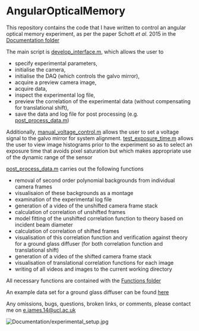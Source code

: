 # AngularOpticalMemory

This repository contains the code that I have written to control an angular optical memory experiment, as per the paper Schott _et al_. 2015 in the [Documentation folder](https://github.com/edggjames/AngularOpticalMemory/tree/main/Documentation)

The main script is [develop_interface.m](https://github.com/edggjames/AngularOpticalMemory/blob/main/develop_interface.m), which allows the user to 
- specify experimental parameters,
- initialise the camera,
- initialise the DAQ (which controls the galvo mirror),
- acquire a preview camera image,
- acquire data,
- inspect the experimental log file,
- preview the correlation of the experimental data (without compensating for translational shift),
- save the data and log file for post processing (e.g. [post_process_data.m](https://github.com/edggjames/AngularOpticalMemory/blob/main/post_process_data.m))

Additionally, [manual_voltage_control.m](https://github.com/edggjames/AngularOpticalMemory/blob/main/manual_voltage_control.m) allows the user to set a voltage signal to the galvo mirror for system alignment. [test_exposure_time.m](https://github.com/edggjames/AngularOpticalMemory/blob/main/test_exposure_time.m) allows the user to view image histograms prior to the experiment so as to select an exposure time that avoids pixel saturation but which makes appropriate use of the dynamic range of the sensor

[post_process_data.m](https://github.com/edggjames/AngularOpticalMemory/blob/main/post_process_data.m) carries out the following functions
- removal of second order polynomial backgrounds from individual camera frames
- visualisaion of these backgrounds as a montage
- examination of the experimental log file
- generation of a video of the unshifted camera frame stack
- calculation of correlation of unshifted frames
- model fitting of the unshifted correlation function to theory based on incident beam diameter
- calculation of correlation of shifted frames
- visualisation of this correlation function and verification against theory for a ground glass diffuser (for both correlation function and translational shift)
- generation of a video of the shifted camera frame stack
- visualisation of translational correlation functions for each image
- writing of all videos and images to the current working directory

All necessary functions are contained with the [Functions folder](https://github.com/edggjames/AngularOpticalMemory/tree/main/Functions)

An example data set for a ground glass diffuser can be found [here](https://www.dropbox.com/scl/fi/uiwa5b51fgrqrrk3u7mkv/ground_glass_diffuser_data.mat?dl=0&rlkey=yru8nthzzx1inekjqveu9u54y)

Any omissions, bugs, questions, broken links, or comments, please contact me on <e.james.14@ucl.ac.uk>

![Documentation/experimental_setup.jpg
](https://github.com/edggjames/AngularOpticalMemory/blob/main/Documentation/experimental_setup.jpg)
